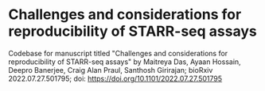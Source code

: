 # Challenges and considerations for reproducibility of STARR-seq assays
Codebase for manuscript titled "Challenges and considerations for reproducibility of STARR-seq assays" by Maitreya Das, Ayaan Hossain, Deepro Banerjee, Craig Alan Praul, Santhosh Girirajan; bioRxiv 2022.07.27.501795; doi: https://doi.org/10.1101/2022.07.27.501795
